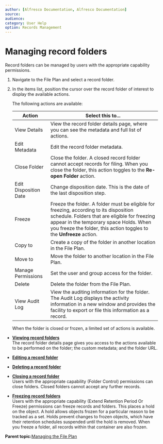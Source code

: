 ```yaml
---
author: [Alfresco Documentation, Alfresco Documentation]
source: 
audience: 
category: User Help
option: Records Management
---
```


# Managing record folders

Record folders can be managed by users with the appropriate capability permissions.

1.  Navigate to the File Plan and select a record folder.

2.  In the items list, position the cursor over the record folder of interest to display the available actions.

    The following actions are available:

    |Action|Select this to...|
    |------|-----------------|
    |View Details|View the record folder details page, where you can see the metadata and full list of actions.|
    |Edit Metadata|Edit the record folder metadata.|
    |Close Folder|Close the folder. A closed record folder cannot accept records for filing. When you close the folder, this action toggles to the **Re-open Folder** action.|
    |Edit Disposition Date|Change disposition date. This is the date of the last disposition step.|
    |Freeze|Freeze the folder. A folder must be eligible for freezing, according to its disposition schedule. Folders that are eligible for freezing appear in the temporary space Holds. When you freeze the folder, this action toggles to the **Unfreeze** action.|
    |Copy to|Create a copy of the folder in another location in the File Plan.|
    |Move to|Move the folder to another location in the File Plan.|
    |Manage Permissions|Set the user and group access for the folder.|
    |Delete|Delete the folder from the File Plan.|
    |View Audit Log|View the auditing information for the folder. The Audit Log displays the activity information in a new window and provides the facility to export or file this information as a record.|

    When the folder is closed or frozen, a limited set of actions is available.


-   **[Viewing record folders](../tasks/rm-recordfolder-view.md)**  
The record folder details page gives you access to the actions available to be performed on the folder; the custom metadata; and the folder URL.
-   **[Editing a record folder](../tasks/rm-recordfolder-edit.md)**  

-   **[Deleting a record folder](../tasks/rm-recordfolder-delete.md)**  

-   **[Closing a record folder](../tasks/rm-recordfolder-close.md)**  
Users with the appropriate capability \(Folder Control\) permissions can close folders. Closed folders cannot accept any further records.
-   **[Freezing record folders](../tasks/rm-recordfolder-freeze.md)**  
Users with the appropriate capability \(Extend Retention Period Or Freeze\) permissions can freeze records and folders. This places a hold on the object. A hold allows objects frozen for a particular reason to be tracked as a set. Holds prevent changes to frozen objects, which have their retention schedules suspended until the hold is removed. When you freeze a folder, all records within that container are also frozen.

**Parent topic:**[Managing the File Plan](../concepts/rm-fileplan-manage.md)

